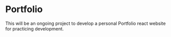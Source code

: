# Portfolio
This will be an ongoing project to develop a personal Portfolio react website for practicing development.

